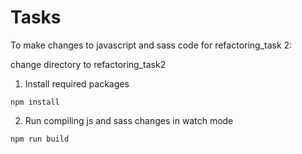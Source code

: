 # Tasks

To make changes to javascript and sass code for refactoring_task 2:

change directory to refactoring_task2

1. Install required packages
```
npm install
```
2. Run compiling js and sass changes in watch mode
```
npm run build 
```
